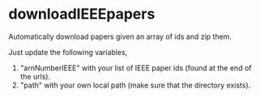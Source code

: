 # downloadIEEEpapers
Automatically download papers given an array of ids and zip them.

Just update the following variables, 

1) "arnNumberIEEE" with your list of IEEE paper ids (found at the end of the urls).
2) "path" with your own local path (make sure that the directory exists). 
